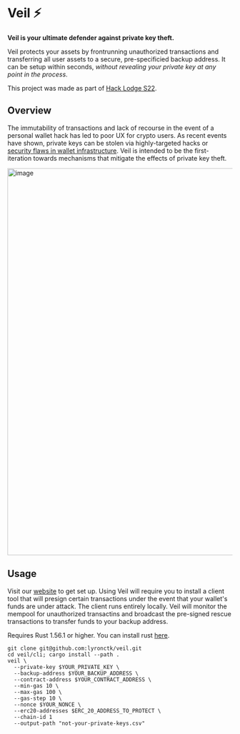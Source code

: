 # Veil ⚡

**Veil is your ultimate defender against private key theft.** 

Veil protects your assets by frontrunning unauthorized transactions and transferring all user assets to a secure, pre-specificied backup address. It can be setup within seconds, *without revealing your private key at any point in the process*.

This project was made as part of [Hack Lodge S22](https://hacklodge.org/).

## Overview
The immutability of transactions and lack of recourse in the event of a personal wallet hack has led to poor UX for crypto users. As recent events have shown, private keys can be stolen via highly-targeted hacks or [security flaws in wallet infrastructure](https://decrypt.co/106680/solana-hack-blamed-slope-mobile-wallet-exploit). Veil is intended to be the first-iteration towards mechanisms that mitigate the effects of private key theft.

<img width="867" alt="image" src="https://user-images.githubusercontent.com/97858468/185810062-228b9d12-a362-47b8-85ba-68021f7be222.png">

## Usage
Visit our [website](ethveil.xyz) to get set up. Using Veil will require you to install a client tool that will presign certain transactions under the event that your wallet's funds are under attack. The client runs entirely locally. Veil will monitor the mempool for unauthorized transactins and broadcast the pre-signed rescue transactions to transfer funds to your backup address. 

Requires Rust 1.56.1 or higher. You can install rust [here](https://www.rust-lang.org/tools/install).
```
git clone git@github.com:lyronctk/veil.git
cd veil/cli; cargo install --path .
veil \
  --private-key $YOUR_PRIVATE_KEY \
  --backup-address $YOUR_BACKUP_ADDRESS \
  --contract-address $YOUR_CONTRACT_ADDRESS \
  --min-gas 10 \
  --max-gas 100 \
  --gas-step 10 \
  --nonce $YOUR_NONCE \
  --erc20-addresses $ERC_20_ADDRESS_TO_PROTECT \
  --chain-id 1
  --output-path "not-your-private-keys.csv"
```
